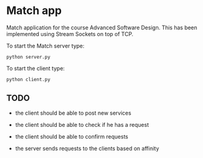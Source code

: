 # Match app

Match application for the course Advanced Software Design.
This has been implemented using Stream Sockets on top of TCP.

To start the Match server type:

    python server.py


To start the client type:

    python client.py


## TODO

- the client should be able to post new services

- the client should be able to check if he has a request

- the client should be able to confirm requests

- the server sends requests to the clients based on affinity
